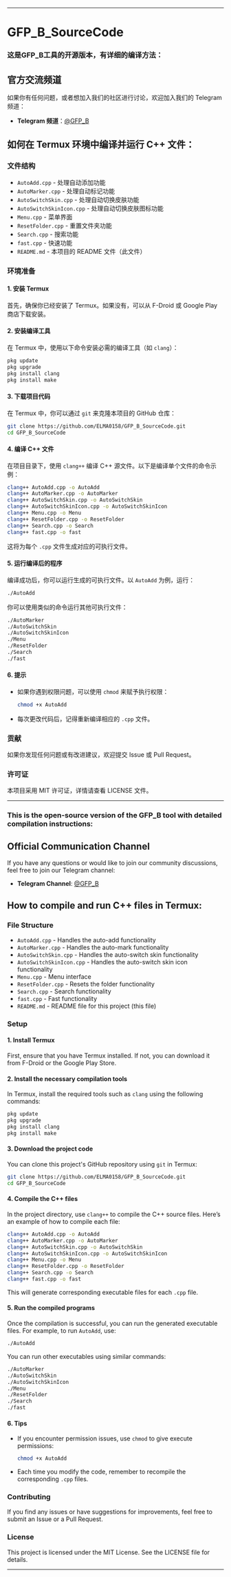 
---

# GFP\_B\_SourceCode


### 这是GFP\_B工具的开源版本，有详细的编译方法：

## 官方交流频道

如果你有任何问题，或者想加入我们的社区进行讨论，欢迎加入我们的 Telegram 频道：

* **Telegram 频道**：[@GFP\_B](https://t.me/GFP_B)

## 如何在 **Termux** 环境中编译并运行 C++ 文件：

### 文件结构

* `AutoAdd.cpp` - 处理自动添加功能
* `AutoMarker.cpp` - 处理自动标记功能
* `AutoSwitchSkin.cpp` - 处理自动切换皮肤功能
* `AutoSwitchSkinIcon.cpp` - 处理自动切换皮肤图标功能
* `Menu.cpp` - 菜单界面
* `ResetFolder.cpp` - 重置文件夹功能
* `Search.cpp` - 搜索功能
* `fast.cpp` - 快速功能
* `README.md` - 本项目的 README 文件（此文件）

### 环境准备

#### 1. 安装 Termux

首先，确保你已经安装了 Termux。如果没有，可以从 F-Droid 或 Google Play 商店下载安装。

#### 2. 安装编译工具

在 Termux 中，使用以下命令安装必需的编译工具（如 `clang`）：

```bash
pkg update
pkg upgrade
pkg install clang
pkg install make
```

#### 3. 下载项目代码

在 Termux 中，你可以通过 `git` 来克隆本项目的 GitHub 仓库：

```bash
git clone https://github.com/ELMA0158/GFP_B_SourceCode.git
cd GFP_B_SourceCode
```

#### 4. 编译 C++ 文件

在项目目录下，使用 `clang++` 编译 C++ 源文件。以下是编译单个文件的命令示例：

```bash
clang++ AutoAdd.cpp -o AutoAdd
clang++ AutoMarker.cpp -o AutoMarker
clang++ AutoSwitchSkin.cpp -o AutoSwitchSkin
clang++ AutoSwitchSkinIcon.cpp -o AutoSwitchSkinIcon
clang++ Menu.cpp -o Menu
clang++ ResetFolder.cpp -o ResetFolder
clang++ Search.cpp -o Search
clang++ fast.cpp -o fast
```

这将为每个 `.cpp` 文件生成对应的可执行文件。

#### 5. 运行编译后的程序

编译成功后，你可以运行生成的可执行文件。以 `AutoAdd` 为例，运行：

```bash
./AutoAdd
```

你可以使用类似的命令运行其他可执行文件：

```bash
./AutoMarker
./AutoSwitchSkin
./AutoSwitchSkinIcon
./Menu
./ResetFolder
./Search
./fast
```

#### 6. 提示

* 如果你遇到权限问题，可以使用 `chmod` 来赋予执行权限：

  ```bash
  chmod +x AutoAdd
  ```

* 每次更改代码后，记得重新编译相应的 `.cpp` 文件。

### 贡献

如果你发现任何问题或有改进建议，欢迎提交 Issue 或 Pull Request。

### 许可证

本项目采用 MIT 许可证，详情请查看 LICENSE 文件。

---


### This is the open-source version of the **GFP\_B** tool with detailed compilation instructions:

## Official Communication Channel

If you have any questions or would like to join our community discussions, feel free to join our Telegram channel:

* **Telegram Channel**: [@GFP\_B](https://t.me/GFP_B)

## How to compile and run C++ files in **Termux**:

### File Structure

* `AutoAdd.cpp` - Handles the auto-add functionality
* `AutoMarker.cpp` - Handles the auto-mark functionality
* `AutoSwitchSkin.cpp` - Handles the auto-switch skin functionality
* `AutoSwitchSkinIcon.cpp` - Handles the auto-switch skin icon functionality
* `Menu.cpp` - Menu interface
* `ResetFolder.cpp` - Resets the folder functionality
* `Search.cpp` - Search functionality
* `fast.cpp` - Fast functionality
* `README.md` - README file for this project (this file)

### Setup

#### 1. Install Termux

First, ensure that you have Termux installed. If not, you can download it from F-Droid or the Google Play Store.

#### 2. Install the necessary compilation tools

In Termux, install the required tools such as `clang` using the following commands:

```bash
pkg update
pkg upgrade
pkg install clang
pkg install make
```

#### 3. Download the project code

You can clone this project's GitHub repository using `git` in Termux:

```bash
git clone https://github.com/ELMA0158/GFP_B_SourceCode.git
cd GFP_B_SourceCode
```

#### 4. Compile the C++ files

In the project directory, use `clang++` to compile the C++ source files. Here’s an example of how to compile each file:

```bash
clang++ AutoAdd.cpp -o AutoAdd
clang++ AutoMarker.cpp -o AutoMarker
clang++ AutoSwitchSkin.cpp -o AutoSwitchSkin
clang++ AutoSwitchSkinIcon.cpp -o AutoSwitchSkinIcon
clang++ Menu.cpp -o Menu
clang++ ResetFolder.cpp -o ResetFolder
clang++ Search.cpp -o Search
clang++ fast.cpp -o fast
```

This will generate corresponding executable files for each `.cpp` file.

#### 5. Run the compiled programs

Once the compilation is successful, you can run the generated executable files. For example, to run `AutoAdd`, use:

```bash
./AutoAdd
```

You can run other executables using similar commands:

```bash
./AutoMarker
./AutoSwitchSkin
./AutoSwitchSkinIcon
./Menu
./ResetFolder
./Search
./fast
```

#### 6. Tips

* If you encounter permission issues, use `chmod` to give execute permissions:

  ```bash
  chmod +x AutoAdd
  ```

* Each time you modify the code, remember to recompile the corresponding `.cpp` files.

### Contributing

If you find any issues or have suggestions for improvements, feel free to submit an Issue or a Pull Request.

### License

This project is licensed under the MIT License. See the LICENSE file for details.

---

